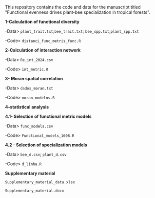 
This repository contains the code and data for the manuscript titled "Functional evenness drives plant-bee specialization in tropical forests".


**1-Calculation of functional diversity**

-Data> `plant_trait.txt`;`bee_trait.txt`; `bee_spp.txt`;`plant_spp.txt`

-Code> `distanci_func_metris_func.R`



**2-Calculation of interaction network**

-Data> `Re_int_2024.csv`

-Code> `int_metric.R`


**3- Moran spatial correlation**

-Data> `dados_moran.txt`

-Code> `moran_modelos.R`


**4-statistical analysis**

**4.1- Selection of functional metric models**

-Data> `func_models.csv` 

-Code> `Functional_models_1608.R`

**4.2 - Selection of specialization models**

-Data> `bee_d.csv`; `plant_d.csv`

-Code> `d_linha.R`

**Supplementary material**

`Supplementary_material_data.xlsx`

`Supplementary_material.docx`



